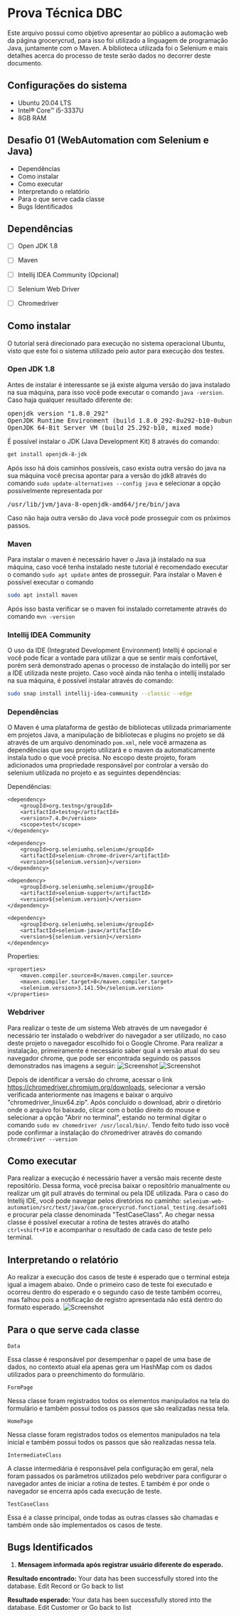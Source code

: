 # Prova Técnica DBC
Este arquivo possui como objetivo apresentar ao público a automação web da página grocerycrud, para isso foi utilizado a linguagem de programação Java, juntamente com o Maven. A biblioteca utilizada foi o Selenium e mais detalhes acerca do processo de teste serão dados no decorrer deste documento.

## Configurações do sistema
* Ubuntu 20.04 LTS
* Intel® Core™ i5-3337U
* 8GB RAM

## Desafio 01 (WebAutomation com Selenium e Java)
* Dependências
* Como instalar
* Como executar
* Interpretando o relatório
* Para o que serve cada classe
* Bugs Identificados

## Dependências

- [ ] Open JDK 1.8
- [ ] Maven
- [ ] Intellij IDEA Community (Opcional)
- [ ] Selenium Web Driver
- [ ] Chromedriver  


## Como instalar
O tutorial será direcionado para execução no sistema operacional Ubuntu, visto que este foi o sistema utilizado pelo autor para execução dos testes.
### Open JDK 1.8
Antes de instalar é interessante se já existe alguma versão do java instalado na sua máquina, para isso você pode executar o comando `java -version`. Caso haja qualquer resultado diferente de: 
<pre>openjdk version &quot;1.8.0_292&quot;
OpenJDK Runtime Environment (build 1.8.0_292-8u292-b10-0ubuntu1~20.04-b10)
OpenJDK 64-Bit Server VM (build 25.292-b10, mixed mode)</pre>
É possível instalar o JDK (Java Development Kit) 8 através do comando:
```bash
get install openjdk-8-jdk
```
Após isso há dois caminhos possíveis, caso exista outra versão do java na sua máquina você precisa apontar para a versão do jdk8 através do comando `sudo update-alternatives --config java` e selecionar a opção possivelmente representada por <pre>/usr/lib/jvm/java-8-openjdk-amd64/jre/bin/java</pre>
Caso não haja outra versão do Java você pode prosseguir com os próximos passos. 


### Maven
Para instalar o maven é necessário haver o Java já instalado na sua máquina, caso você tenha instalado neste tutorial é recomendado executar o comando `sudo apt update` antes de prosseguir. Para instalar o Maven é possível executar o comando 
```bash
sudo apt install maven
```
Após isso basta verificar se o maven foi instalado corretamente através do comando `mvn -version`

### Intellij IDEA Community
O uso da IDE (Integrated Development Environment) Intellij é opcional e você pode ficar a vontade para utilizar a que se sentir mais confortável, porém será demonstrado apenas o processo de instalação do intellij por ser a IDE utilizada neste projeto. Caso você ainda não tenha o intellij instalado na sua máquina, é possível instalar através do comando:
```bash
sudo snap install intellij-idea-community --classic --edge
```


### Dependências
O Maven é uma plataforma de gestão de bibliotecas utilizada primariamente em projetos Java, a manipulação de bibliotecas e plugins no projeto se dá através de um arquivo denominado `pom.xml`, nele você armazena as dependências que seu projeto utilizará e o maven da automaticamente instala tudo o que você precisa. No escopo deste projeto, foram adicionados uma propriedade responsável por controlar a versão do selenium utilizada no projeto e as seguintes dependências:

Dependências:

    <dependency>
        <groupId>org.testng</groupId>
        <artifactId>testng</artifactId>
        <version>7.4.0</version>
        <scope>test</scope>
    </dependency>

    <dependency>
        <groupId>org.seleniumhq.selenium</groupId>
        <artifactId>selenium-chrome-driver</artifactId>
        <version>${selenium.version}</version>
    </dependency>

    <dependency>
        <groupId>org.seleniumhq.selenium</groupId>
        <artifactId>selenium-support</artifactId>
        <version>${selenium.version}</version>
    </dependency>

    <dependency>
        <groupId>org.seleniumhq.selenium</groupId>
        <artifactId>selenium-java</artifactId>
        <version>${selenium.version}</version>
    </dependency>


Properties:

    <properties>
        <maven.compiler.source>8</maven.compiler.source>
        <maven.compiler.target>8</maven.compiler.target>
        <selenium.version>3.141.59</selenium.version>
    </properties>

### Webdriver
Para realizar o teste de um sistema Web através de um navegador é necessário ter instalado o webdriver do navegador a ser utilizado, no caso deste projeto o navegador escolhido foi o Google Chrome. Para realizar a instalação, primeiramente é necessário saber qual a versão atual do seu navegador chrome, que pode ser encontrada seguindo os passos demonstrados nas imagens a seguir:
![Screenshot](images/google1.png)
![Screenshot](images/google2.png)

Depois de identificar a versão do chrome, acessar o link https://chromedriver.chromium.org/downloads, selecionar a versão verificada anteriormente nas imagens e baixar o arquivo "chromedriver_linux64.zip". Após concluído o download, abrir o diretório onde o arquivo foi baixado, clicar com o botão direito do mouse e selecionar a opção "Abrir no terminal", estando no terminal digitar o comando ```sudo mv chomedriver /usr/local/bin/```. Tendo feito tudo isso você pode confirmar a instalação do chromedriver através do comando ```chromedriver --version```

## Como executar
Para realizar a execução é necessário haver a versão mais recente deste repositório. Dessa forma, você precisa baixar o repositório manualmente ou realizar um git pull através do terminal ou pela IDE utilizada. Para o caso do Intellij IDE, você pode navegar pelos diretórios no caminho: `selenium-web-automation/src/test/java/com.grocerycrud.functional_testing.desafio01` e procurar pela classe denominada "TestCaseClass". Ao chegar nessa classe é possível executar a rotina de testes através do atalho `ctrl+shift+F10` e acompanhar o resultado de cada caso de teste pelo terminal.

## Interpretando o relatório
Ao realizar a execução dos casos de teste é esperado que o terminal esteja igual a imagem abaixo. Onde o primeiro caso de teste foi executado e ocorreu dentro do esperado e o segundo caso de teste também ocorreu, mas falhou pois a notificação de registro apresentada não está dentro do formato esperado.
![Screenshot](images/result.png)

## Para o que serve cada classe
`Data`

Essa classe é responsável por desempenhar o papel de uma base de dados, no contexto atual ela apenas gera um HashMap com os dados utilizados para o preenchimento do formulário.

`FormPage`

Nessa classe foram registrados todos os elementos manipulados na tela do formulário e também possui todos os passos que são realizadas nessa tela.

`HomePage`

Nessa classe foram registrados todos os elementos manipulados na tela inicial e também possui todos os passos que são realizadas nessa tela.

`IntermediateClass`

A classe intermediária é responsável pela configuração em geral, nela foram passados os parâmetros utilizados pelo webdriver para configurar o navegador antes de iniciar a rotina de testes. E também é por onde o navegador se encerra após cada execução de teste.

`TestCaseClass`

Essa é a classe principal, onde todas as outras classes são chamadas e também onde são implementados os casos de teste.

## Bugs Identificados
1. **Mensagem informada após registrar usuário diferente do esperado.**

**Resultado encontrado:** Your data has been successfully stored into the database. Edit Record or Go back to list

**Resultado esperado:** Your data has been successfully stored into the database. Edit Customer or Go back to list





